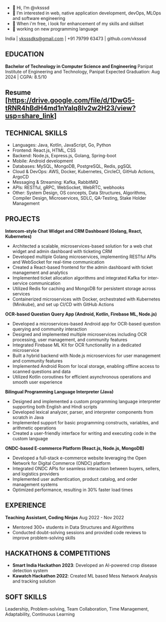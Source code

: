 - 👋 Hi, I’m @vksssd
- 👀 I’m interested in web, native application development, devOps, MLOps and software engineering
- 🌱 When i'm free, i look for enhancement of my skills and skillset
- 🦾 working on new programming language 
<!---
vksssd/vksssd is a ✨ special ✨ repository because its `README.md` (this file) appears on your GitHub profile.
You can click the Preview link to take a look at your changes.
--->
India | vksssdks@gmail.com | +91 79799 63473 | github.com/vksssd

## EDUCATION
**Bachelor of Technology in Computer Science and Engineering**
Panipat Institute of Engineering and Technology, Panipat
Expected Graduation: Aug 2024 | CGPA: 8.5/10
## Resume [https://drive.google.com/file/d/1DwG5-tRNR4hBdH4md1nYalq8Iv2w2H23/view?usp=share_link]

## TECHNICAL SKILLS
- Languages: Java, Kotlin, JavaScript, Go, Python
- Frontend: React.js, HTML, CSS
- Backend: Node.js, Express.js, Golang, Spring-boot
- Mobile: Android development
- Databases: MySQL, MongoDB, PostgreSQL, Redis, pgSQL
- Cloud & DevOps: AWS, Docker, Kubernetes, CircleCI, GitHub Actions, ArgoCD
- Messaging & Streaming: Kafka, RabbitMQ
- APIs: RESTful, gRPC, WebSocket, WebRTC, webhooks
- Other: System Design, OS concepts, Data Structures, Algorithms, Compiler Design, Microservices, SDLC, QA-Testing, Stake Holder Management

## PROJECTS
**Intercom-style Chat Widget and CRM Dashboard (Golang, React, Kubernetes)**
- Architected a scalable, microservices-based solution for a web chat widget and admin dashboard with ticketing CRM
- Developed multiple Golang microservices, implementing RESTful APIs and WebSocket for real-time communication
- Created a React-based frontend for the admin dashboard with ticket management and analytics
- Implemented ticket allocation algorithms and integrated Kafka for inter-service communication
- Utilized Redis for caching and MongoDB for persistent storage across services
- Containerized microservices with Docker, orchestrated with Kubernetes (Minikube), and set up CI/CD with GitHub Actions

**OCR-based Question Query App (Android, Kotlin, Firebase ML, Node.js)**
- Developed a microservices-based Android app for OCR-based question querying and community interaction
- Designed and implemented multiple microservices including OCR processing, user management, and community features
- Integrated Firebase ML Kit for OCR functionality in a dedicated microservice
- Built a hybrid backend with Node.js microservices for user management and community features
- Implemented Android Room for local storage, enabling offline access to scanned questions and data
- Utilized Kotlin coroutines for efficient asynchronous operations and smooth user experience

**Bilingual Programming Language Interpreter (Java)**
- Designed and implemented a custom programming language interpreter supporting both English and Hindi scripts
- Developed lexical analyzer, parser, and interpreter components from scratch in Java
- Implemented support for basic programming constructs, variables, and arithmetic operations
- Created a user-friendly interface for writing and executing code in the custom language

**ONDC-based E-commerce Platform (React.js, Node.js, MongoDB)**
- Developed a full-stack e-commerce website leveraging the Open Network for Digital Commerce (ONDC) platform
- Integrated ONDC APIs for seamless interaction between buyers, sellers, and logistics providers
- Implemented user authentication, product catalog, and order management systems
- Optimized performance, resulting in 30% faster load times

## EXPERIENCE
**Teaching Assistant, Coding Ninjas**
Aug 2022 - Nov 2022
- Mentored 300+ students in Data Structures and Algorithms
- Conducted doubt-solving sessions and provided code reviews to improve problem-solving skills

## HACKATHONS & COMPETITIONS
- **Smart India Hackathon 2023**: Developed an AI-powered crop disease detection system
- **Kawatch Hackathon 2022**: Created ML based Mess Network Analysis and  tracking solution


## SOFT SKILLS
Leadership, Problem-solving, Team Collaboration, Time Management, Adaptability, Continuous Learning

